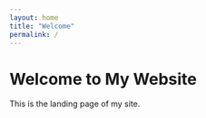 ```yaml
---
layout: home
title: "Welcome"
permalink: /
---
```

# Welcome to My Website
This is the landing page of my site.
